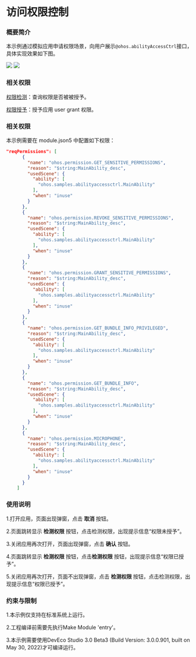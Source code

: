 # 访问权限控制

### 概要简介

本示例通过模拟应用申请权限场景，向用户展示`@ohos.abilityAccessCtrl`接口，具体实现效果如下图。

![](screenshot/device/main.png)
![](screenshot/device/dialog.png)

### 相关权限

[权限检测](https://gitee.com/openharmony/docs/blob/master/zh-cn/application-dev/reference/apis/js-apis-abilityAccessCtrl.md#verifyaccesstoken)：查询权限是否被被授予。

[权限授予](https://gitee.com/openharmony/docs/blob/master/zh-cn/application-dev/reference/apis/js-apis-abilityAccessCtrl.md#grantusergrantedpermission)：授予应用 user grant 权限。


### 相关权限

本示例需要在 module.json5 中配置如下权限：

```json
"reqPermissions": [
      {
        "name": "ohos.permission.GET_SENSITIVE_PERMISSIONS",
        "reason": "$string:MainAbility_desc",
        "usedScene": {
          "ability": [
            "ohos.samples.abilityaccessctrl.MainAbility"
          ],
          "when": "inuse"
        }
      },
      {
        "name": "ohos.permission.REVOKE_SENSITIVE_PERMISSIONS",
        "reason": "$string:MainAbility_desc",
        "usedScene": {
          "ability": [
            "ohos.samples.abilityaccessctrl.MainAbility"
          ],
          "when": "inuse"
        }
      },
      {
        "name": "ohos.permission.GRANT_SENSITIVE_PERMISSIONS",
        "reason": "$string:MainAbility_desc",
        "usedScene": {
          "ability": [
            "ohos.samples.abilityaccessctrl.MainAbility"
          ],
          "when": "inuse"
        }
      },
      {
        "name": "ohos.permission.GET_BUNDLE_INFO_PRIVILEGED",
        "reason": "$string:MainAbility_desc",
        "usedScene": {
          "ability": [
            "ohos.samples.abilityaccessctrl.MainAbility"
          ],
          "when": "inuse"
        }
      },
      {
        "name": "ohos.permission.GET_BUNDLE_INFO",
        "reason": "$string:MainAbility_desc",
        "usedScene": {
          "ability": [
            "ohos.samples.abilityaccessctrl.MainAbility"
          ],
          "when": "inuse"
        }
      },
      {
        "name": "ohos.permission.MICROPHONE",
        "reason": "$string:MainAbility_desc",
        "usedScene": {
          "ability": [
            "ohos.samples.abilityaccessctrl.MainAbility"
          ],
          "when": "inuse"
        }
      }
    ]
```

### 使用说明

1.打开应用，页面出现弹窗，点击 **取消** 按钮。

2.页面跳转显示 **检测权限** 按钮，点击检测权限，出现提示信息“权限未授予”。

3.关闭应用再次打开，页面出现弹窗，点击 **确认** 按钮。

4.页面跳转显示 **检测权限** 按钮，点击**检测权限** 按钮，出现提示信息“权限已授予”。

5.关闭应用再次打开，页面不出现弹窗，点击 **检测权限** 按钮，点击检测权限，出现提示信息“权限已授予”。

### 约束与限制

1.本示例仅支持在标准系统上运行。

2.工程编译前需要先执行Make Module 'entry'。

3.本示例需要使用DevEco Studio 3.0 Beta3 (Build Version: 3.0.0.901, built on May 30, 2022)才可编译运行。